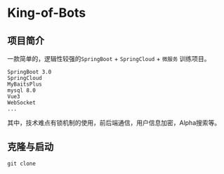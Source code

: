 # King-of-Bots
## 项目简介
一款简单的，逻辑性较强的`SpringBoot` + `SpringCloud` + `微服务` 训练项目。
```
SpringBoot 3.0
SpringCloud
MyBaitsPlus
mysql 8.0
Vue3
WebSocket
...
```
其中，技术难点有锁机制的使用，前后端通信，用户信息加密，Alpha搜索等。

## 克隆与启动
```
git clone 
